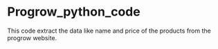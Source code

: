 # Progrow_python_code
This code extract the data like name and price of the products from the progrow website.
